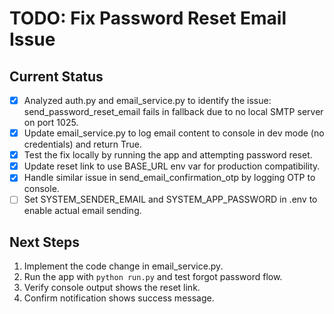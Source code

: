 # TODO: Fix Password Reset Email Issue

## Current Status
- [x] Analyzed auth.py and email_service.py to identify the issue: send_password_reset_email fails in fallback due to no local SMTP server on port 1025.
- [x] Update email_service.py to log email content to console in dev mode (no credentials) and return True.
- [x] Test the fix locally by running the app and attempting password reset.
- [x] Update reset link to use BASE_URL env var for production compatibility.
- [x] Handle similar issue in send_email_confirmation_otp by logging OTP to console.
- [ ] Set SYSTEM_SENDER_EMAIL and SYSTEM_APP_PASSWORD in .env to enable actual email sending.

## Next Steps
1. Implement the code change in email_service.py.
2. Run the app with `python run.py` and test forgot password flow.
3. Verify console output shows the reset link.
4. Confirm notification shows success message.
